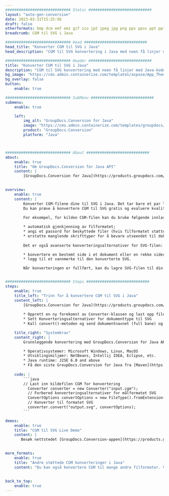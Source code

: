```yaml
---
############################# Static ############################
layout: "auto-gen-conversion"
date: 2023-03-31T15:25:56
draft: false
otherformats: bmp dcm emf emz gif ico jp2 jpeg jpg png pps ppsx ppt pptx psb psd svg svgz tga tif tiff webp wmf wmz
breadcrumb: CGM til SVG i Java

############################# Head ############################
head_title: "Konverter CGM til SVG i Java"
head_description: "CGM til SVG konvertering i Java med noen få linjer med kode. Konverter over 160 filformater ved å bruke GroupDocs dokumentkonverterings-API for Java"

############################# Header ############################
title: "Konverter CGM til SVG i Java"
description: "CGM til SVG konvertering med noen få linjer med Java-kode"
bg_image: "https://cms.admin.containerize.com/templates/aspose/App_Themes/V3/images/bg/header1.png"
bg_overlay: false
button:
    enable: true

############################# SubMenu ############################
submenu:
    enable: true

    left:
        img_alt: "GroupDocs.Conversion for Java"
        image: "https://cms.admin.containerize.com/templates/groupdocs/images/product-logos/90x90-noborder/groupdocs-conversion-java.png"
        product: "GroupDocs.Conversion"
        platform: "Java"



############################# About ############################
about:
    enable: true
    title: "Om GroupDocs.Conversion for Java API"
    content: |
        [GroupDocs.Conversion for Java](https://products.groupdocs.com/conversion/java/) er et avansert filformatkonverterings-API for konvertering mellom populære bilde- og dokumentformater som Microsoft Office, OpenDocument, PDF, HTML, e-post, CAD. og mye mer med bare noen få linjer med kode. Den opprinnelige API-en oppdager automatisk formatene til originaldokumentene og tilbyr mange alternativer for å tilpasse de konverterte dokumentene. Sammen med funksjonen til å trekke ut informasjon fra et dokument, støtter den også bufring av konverteringsresultatene til den lokale disken som standard. Imidlertid kan enhver type hurtigbufferlagring støttes ved å implementere de riktige grensesnittene - Amazon S3, Dropbox, Google Drive, Windows Azure, Reddis eller andre.
    

overview:
    enable: true
    content: |
        Konverter CGM-filene dine til SVG i Java. Det tar bare et par linjer med Java-kode på hvilken som helst plattform du ønsker, for eksempel Windows, Linux, macOS.
        Du kan prøve å konvertere CGM til SVG gratis og evaluere kvaliteten på konverteringsresultatene. Sammen med enkle filkonverteringsskript kan du prøve mer sofistikerte alternativer for å laste inn CGM-kildefilen og lagre SVG-utdata. 
        
        For eksempel, for kilden CGM-filen kan du bruke følgende innlastingsalternativer:

        * automatisk gjenkjenning av filformatet;
        * angi et passord for beskyttede filer (hvis filformatet støtter det);
        * erstatte manglende skrifttyper for å bevare utseendet til dokumentet.
        
        Det er også avanserte konverteringsalternativer for SVG-filen:

        * konvertere en bestemt side i et dokument eller en rekke sider;
        * legg til et vannmerke til den konverterte SVG.

        Når konverteringen er fullført, kan du lagre SVG-filen til din lokale filbane eller til tredjepartslagring som FTP, Amazon S3, Google Drive, Dropbox osv. Vær oppmerksom på - for å konvertere CGM til SVG, trenger du ikke å installere tilleggsprogramvare, som MS Office, Open Office, Adobe Acrobat Reader osv.


############################# Steps ############################
steps:
    enable: true
    title_left: "Trinn for å konvertere CGM til SVG i Java"
    content_left: |
        [GroupDocs.Conversion for Java](https://products.groupdocs.com/conversion/java/) lar utviklere enkelt konvertere CGM fil til SVG med noen få linjer med kode.
        
        * Opprett en ny forekomst av Converter-klassen og last opp filen CGM med hele banen
        * Sett Konverteringsalternativer for dokumenttype til SVG
        * Kall convert()-metoden og send dokumentnavnet (full bane) og formatet (SVG) som en parameter

    title_right: "Systemkrav"
    content_right: |
        Grunnleggende konvertering med GroupDocs.Conversion for Java API kan gjøres med bare noen få linjer med kode. APIene våre støttes på alle større plattformer og operativsystemer. Før du utfører koden nedenfor, sørg for at du har følgende forutsetninger installert på systemet ditt.

        * Operativsystemer: Microsoft Windows, Linux, MacOS
        * Utviklingsmiljøer: NetBeans, Intellij IDEA, Eclipse, etc.
        * Java runtime: J2SE 6.0 and above
        * Få den siste GroupDocs.Conversion for Java fra [Maven](https://repository.groupdocs.com/webapp/#/artifacts/browse/tree/General/repo/com/groupdocs/groupdocs-conversion)
         
    code: |
        ```java    
        // Last inn kildefilen CGM for konvertering
          Converter converter = new Converter("input.cgm");
          // Forbered konverteringsalternativer for målformatet SVG
          ConvertOptions convertOptions = new FileType().fromExtension("svg").getConvertOptions();
          // Konverter til formatet SVG
          converter.convert("output.svg", convertOptions);
        ```

demos:
    enable: true
    title: "CGM til SVG Live Demo"
    content: |
       Besøk nettstedet [GroupDocs.Conversion-appen](https://products.groupdocs.app/conversion/family) og prøv konverteringen fra CGM til SVG nå. Den gratis demoen har følgende fordeler
          

more_formats:
    enable: true
    title: "Andre støttede CGM konverteringer i Java"
    content: "Du kan også konvertere CGM til mange andre filformater. Vennligst se listen nedenfor."
       
       
back_to_top:
    enable: true
---
```

